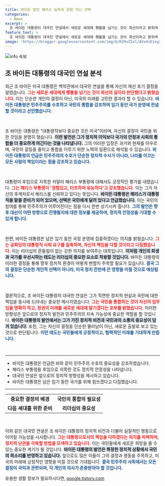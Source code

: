 ```yaml
---
title: 바이든 발언 해리스 능력과 강함 지닌 선택
categories:
  - News
excerpt: >
  조 바이든 대통령이 대국민 연설에서 새로운 세대에 횃불을 넘기는 것이 최선이라고 밝히며 재선 포기를 선언했습니다. 그는 남은 임기 동안 국정을 운영하겠다는 의지를 다지며, 민주주의와 국민 통합의 중요성을 강조했습니다.
feature_text: >
  조 바이든 대통령이 대국민 연설에서 새로운 세대에 횃불을 넘기는 것이 최선이라고 밝히며 재선 포기를 선언했습니다. 그는 남은 임기 동안 국정을 운영하겠다는 의지를 다지며, 민주주의와 국민 통합의 중요성을 강조했습니다.
image: 'https://blogger.googleusercontent.com/img/b/R29vZ2xl/AVvXsEixyZcFfHzMRdzZMjFBmAUKJYCLCGyLL1o632UiGVXcaFdKo_bkvkuCioo0uUKlGfBVcT3P84aROyZIXSBEx3Aw5nCQ3pTgDom1WDC4m8eifvWiAmWEEVb4x6G_l8C0QH225ldMjyaFvpxGEBGNO37VmDTDMHGhJPq73UglMfDca1-0aw/s1600/blogspot.png'
---
```


<p><img src="https://blogger.googleusercontent.com/img/b/R29vZ2xl/AVvXsEixyZcFfHzMRdzZMjFBmAUKJYCLCGyLL1o632UiGVXcaFdKo_bkvkuCioo0uUKlGfBVcT3P84aROyZIXSBEx3Aw5nCQ3pTgDom1WDC4m8eifvWiAmWEEVb4x6G_l8C0QH225ldMjyaFvpxGEBGNO37VmDTDMHGhJPq73UglMfDca1-0aw/s1600/blogspot.png" alt="info 속보" /></p>

<h2 data-ke-size="size26">조 바이든 대통령의 대국민 연설 분석</h2>

<p data-ke-size="size16">최근 조 바이든 미국 대통령은 백악관에서 대국민 연설을 통해 자신의 재선 포기 결정을 알렸습니다. <b><span style="color: #ee2323;">그는 새로운 세대에게 횃불을 넘기는 것이 최선의 길이라 판단했다고 밝혔습니다.</span></b> 이는 단순한 개인의 결정이 아닌, 미국의 미래를 고민한 결과라 할 수 있습니다. <b><span style="color: #1a5490;">바이든 대통령은 민주주의를 수호하고 국민의 통합을 강조하며 임기 동안 국가 운영에 전념할 것이라고 선언했습니다.</span></b></p>

<p data-ke-size="size16">&nbsp;</p>

<p>조 바이든 대통령은 "대통령직보다 중요한 것은 미국"이라며, 자신의 결정이 국민을 위한 것임을 분명히 했습니다. <b><span style="background-color: #21538527;">이런 발언은 그가 정치적 이익보다 국가의 안정과 사회의 통합을 더 중요하게 여긴다는 것을 나타냅니다.</span></b> 그의 이러한 입장은 과거와 현재를 아우르며, 국민의 갈등을 줄이고 통합을 이루기 위한 노력의 일환으로 해석될 수 있습니다. <b><span style="color: #1a5490;">바이든 대통령의 언급은 민주주의의 수호가 단순한 정치적 수사가 아니라, 나라를 이끄는 모든 사람의 책임이라는 점을 강조하고 있습니다.</span></b></p>

<p data-ke-size="size16">&nbsp;</p>

<p>대통령이 후임으로 지목한 카말라 해리스 부통령에 대해서도 긍정적인 평가를 내렸습니다. <b><span style="color: #ee2323;">그는 해리스 부통령이 '경험있고, 터프하며 유능하다'고 강조했습니다.</span></b> 이는 그가 자신의 후계자로서 해리스를 신뢰하고 있다는 뜻입니다. <b><span style="background-color: #21538527;">바이든 대통령은 해리스가 대통령직을 맡을 준비가 되어 있으며, 선택은 국민에게 달려 있다고 언급했습니다.</span></b> 이는 국민의 참여를 통해 민주주의가 이루어진다는 점을 다시 한번 상기시켜 줍니다. <b><span style="color: #1a5490;">그의 발언은 향후 대선이 어떤 방향으로 진행될지에 대한 정보를 제공하며, 정치적 안정성을 기대할 수 있게 합니다.</span></b></p>

<p data-ke-size="size16">&nbsp;</p>

<p>한편, 바이든 대통령은 남은 임기 동안 국정 운영에 집중하겠다는 의지를 밝혔습니다. <b><span style="color: #ee2323;">그는 공화당의 대통령직 사퇴 요구를 일축하며, 자신의 책임을 다할 것이라고 다짐했습니다.</span></b> 이는 리더십의 흔들림이 없는 강한 의지를 보여주는 대목입니다. <b><span style="background-color: #21538527;">이처럼 개인의 희생과 국가를 우선시하는 태도는 리더십의 중요한 요소로 작용할 것입니다.</span></b> 바이든 대통령의 이러한 결정을 통해 향후 정치적 환경이 어떻게 변할지 주목할 필요가 있습니다. <b><span style="color: #1a5490;">결국 그의 결정은 단순한 개인적 선택이 아니라, 미국 정치 전반에 큰 영향을 미칠 것으로 예상됩니다.</span></b></p>

<p data-ke-size="size16">&nbsp;</p>

<p>결론적으로, 조 바이든 대통령의 대국민 연설은 그가 직면한 정치적 현실과 국민에 대한 책임을 동시에 드러내는 중요한 메시지였습니다. <b><span style="color: #ee2323;">그는 국민을 통합하는 것이 자신의 임무임을 명확히 하고, 정권의 미래를 새로운 세대에 맡기겠다는 포부를 밝혔습니다.</span></b> 이러한 방향성은 앞으로의 정치적 발전과 민주주의의 지속 가능성에 중요한 역할을 할 것입니다. <b><span style="background-color: #21538527;">바이든 대통령의 발언에서는 그가 가진 정치적 비전과 국민과의 소통의 중요성이 담겨 있습니다.</span></b> 또한, 그는 자신의 결정을 단순한 물러남이 아닌, 새로운 출발로 보고 있는 것으로 판단됩니다. <b><span style="color: #1a5490;">이런 태도는 국민들에게 긍정적이고, 협력적인 미래를 기대하게 만듭니다.</span></b></p>

<p data-ke-size="size16">&nbsp;</p>

<hr />

<ul>
    <li>바이든 대통령은 언급한 바와 같이 민주주의 수호의 중요성을 강조하였습니다.</li>
    <li>해리스 부통령을 후임으로 지목한 것도 정치적 안정성을 나타냅니다.</li>
    <li>대국민 연설은 앞으로의 정치적 방향성을 제시하고 있습니다.</li>
    <li>바이든 대통령은 남은 임기 동안 국가를 위해 힘쓰겠다고 다짐했습니다.</li>
</ul>

<hr />

<table style="width: 100%;">
    <tr>
        <td style="text-align: center; height: 17px;"><b>중요한 결정의 배경</b></td>
        <td style="text-align: center; height: 17px;"><b>국민의 통합의 필요성</b></td>
    </tr>
    <tr>
        <td style="text-align: center; height: 17px;"><b>다음 세대를 위한 준비</b></td>
        <td style="text-align: center; height: 17px;"><b>리더십의 중요성</b></td>
    </tr>
</table>

<p data-ke-size="size16">&nbsp;</p>

<p>이와 같은 대국민 연설은 조 바이든 대통령의 정치적 비전과 더불어 실질적인 행동으로 이어질 가능성을 시사합니다. <b><span style="color: #ee2323;">그는 대통령으로서의 책임을 다하겠다는 의지를 피력하며, 정치적 난관을 극복할 방법을 모색하고 있습니다.</span></b> 이는 국민들에게 새로운 희망을 줄 수 있는 중요한 계기가 될 것입니다. <b><span style="background-color: #21538527;">바이든 대통령의 발언은 특정한 정치적 상황에서 국민의 목소리를 반영하고 있습니다.</span></b> 앞으로도 많은 이들이 그의 결정과 행동을 주목하고, 미국의 미래에 긍정적인 영향을 미칠 것으로 기대됩니다. <b><span style="color: #1a5490;">결국 민주주의 사회에서는 모든 결정이 국익과 관련되며, 각 개인의 의사가 존중받아야 할 것입니다.</span></b></p>
유용한 생활 정보가 필요하시다면, <a href="https://qoogle.tistory.com" rel="dofollow">qoogle.tistory.com</a>



